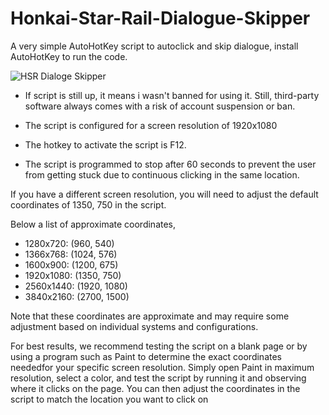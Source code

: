 # Honkai-Star-Rail-Dialogue-Skipper

A very simple AutoHotKey script to autoclick and skip dialogue, install AutoHotKey to run the code. 

![HSR Dialoge Skipper](HSR%20Dialoge%20Skipper.gif)

- If script is still up, it means i wasn't banned for using it. Still, third-party software always comes with a risk of account suspension or ban. 

- The script is configured for a screen resolution of 1920x1080
- The hotkey to activate the script is F12.
- The script is programmed to stop after 60 seconds to prevent the user from getting stuck due to continuous clicking in the same location.

If you have a different screen resolution, you will need to adjust the default coordinates of 1350, 750 in the script.

Below a list of approximate coordinates,
- 1280x720: (960, 540)
- 1366x768: (1024, 576)
- 1600x900: (1200, 675)
- 1920x1080: (1350, 750)
- 2560x1440: (1920, 1080)
- 3840x2160: (2700, 1500)

Note that these coordinates are approximate and may require some adjustment based on individual systems and configurations.

For best results, we recommend testing the script on a blank page or by using a program such as Paint to determine the exact coordinates neededfor your specific screen resolution.
Simply open Paint in maximum resolution, select a color, and test the script by running it and observing where it clicks on the page. 
You can then adjust the coordinates in the script to match the location you want to click on

